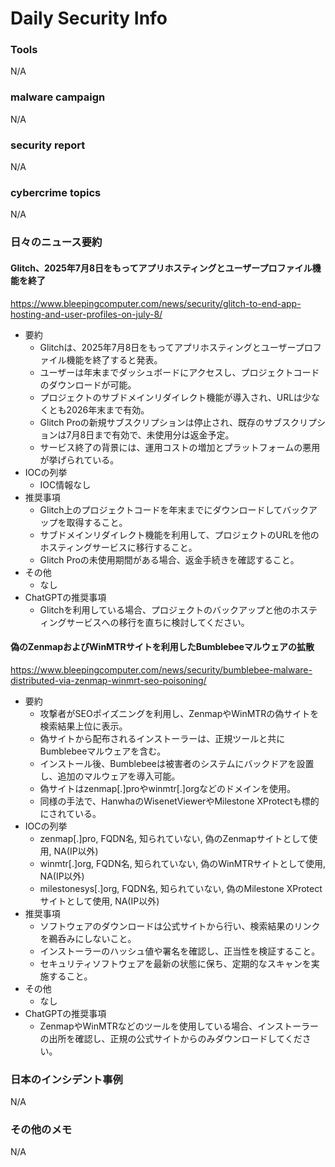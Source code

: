 # Daily Security Info

### Tools
N/A

### malware campaign
N/A

### security report
N/A

### cybercrime topics
N/A

### 日々のニュース要約

#### Glitch、2025年7月8日をもってアプリホスティングとユーザープロファイル機能を終了
https://www.bleepingcomputer.com/news/security/glitch-to-end-app-hosting-and-user-profiles-on-july-8/

- 要約
    - Glitchは、2025年7月8日をもってアプリホスティングとユーザープロファイル機能を終了すると発表。
    - ユーザーは年末までダッシュボードにアクセスし、プロジェクトコードのダウンロードが可能。
    - プロジェクトのサブドメインリダイレクト機能が導入され、URLは少なくとも2026年末まで有効。
    - Glitch Proの新規サブスクリプションは停止され、既存のサブスクリプションは7月8日まで有効で、未使用分は返金予定。
    - サービス終了の背景には、運用コストの増加とプラットフォームの悪用が挙げられている。
- IOCの列挙
    - IOC情報なし
- 推奨事項
    - Glitch上のプロジェクトコードを年末までにダウンロードしてバックアップを取得すること。
    - サブドメインリダイレクト機能を利用して、プロジェクトのURLを他のホスティングサービスに移行すること。
    - Glitch Proの未使用期間がある場合、返金手続きを確認すること。
- その他
    - なし
- ChatGPTの推奨事項
    - Glitchを利用している場合、プロジェクトのバックアップと他のホスティングサービスへの移行を直ちに検討してください。

#### 偽のZenmapおよびWinMTRサイトを利用したBumblebeeマルウェアの拡散
https://www.bleepingcomputer.com/news/security/bumblebee-malware-distributed-via-zenmap-winmrt-seo-poisoning/

- 要約
    - 攻撃者がSEOポイズニングを利用し、ZenmapやWinMTRの偽サイトを検索結果上位に表示。
    - 偽サイトから配布されるインストーラーは、正規ツールと共にBumblebeeマルウェアを含む。
    - インストール後、Bumblebeeは被害者のシステムにバックドアを設置し、追加のマルウェアを導入可能。
    - 偽サイトはzenmap[.]proやwinmtr[.]orgなどのドメインを使用。
    - 同様の手法で、HanwhaのWisenetViewerやMilestone XProtectも標的にされている。
- IOCの列挙
    - zenmap[.]pro, FQDN名, 知られていない, 偽のZenmapサイトとして使用, NA(IP以外)
    - winmtr[.]org, FQDN名, 知られていない, 偽のWinMTRサイトとして使用, NA(IP以外)
    - milestonesys[.]org, FQDN名, 知られていない, 偽のMilestone XProtectサイトとして使用, NA(IP以外)
- 推奨事項
    - ソフトウェアのダウンロードは公式サイトから行い、検索結果のリンクを鵜呑みにしないこと。
    - インストーラーのハッシュ値や署名を確認し、正当性を検証すること。
    - セキュリティソフトウェアを最新の状態に保ち、定期的なスキャンを実施すること。
- その他
    - なし
- ChatGPTの推奨事項
    - ZenmapやWinMTRなどのツールを使用している場合、インストーラーの出所を確認し、正規の公式サイトからのみダウンロードしてください。

### 日本のインシデント事例
N/A

### その他のメモ
N/A